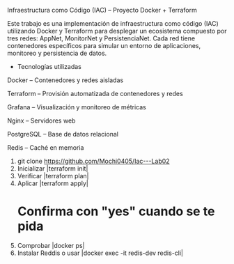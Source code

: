 Infraestructura como Código (IAC) – Proyecto Docker + Terraform

Este trabajo es una implementación de infraestructura como código (IAC) utilizando Docker y Terraform para desplegar un ecosistema compuesto por tres redes: AppNet, MonitorNet y PersistenciaNet. Cada red tiene contenedores específicos para simular un entorno de aplicaciones, monitoreo y persistencia de datos.


- Tecnologías utilizadas

Docker – Contenedores y redes aisladas

Terraform – Provisión automatizada de contenedores y redes

Grafana – Visualización y monitoreo de métricas

Nginx – Servidores web

PostgreSQL – Base de datos relacional

Redis – Caché en memoria

1. git clone https://github.com/Mochi0405/Iac---Lab02
2. Inicializar |terraform init|
3. Verificar |terraform plan|
4. Aplicar |terraform apply| 
   # Confirma con "yes" cuando se te pida
5. Comprobar |docker ps|
6. Instalar Reddis o usar |docker exec -it redis-dev redis-cli| 



